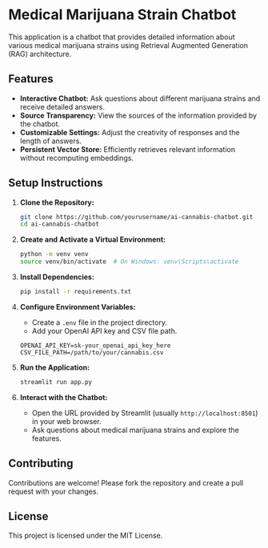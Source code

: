 # Medical Marijuana Strain Chatbot

This application is a chatbot that provides detailed information about various medical marijuana strains using Retrieval Augmented Generation (RAG) architecture.

## Features

- **Interactive Chatbot:** Ask questions about different marijuana strains and receive detailed answers.
- **Source Transparency:** View the sources of the information provided by the chatbot.
- **Customizable Settings:** Adjust the creativity of responses and the length of answers.
- **Persistent Vector Store:** Efficiently retrieves relevant information without recomputing embeddings.

## Setup Instructions

1. **Clone the Repository:**

    ```bash
    git clone https://github.com/yourusername/ai-cannabis-chatbot.git
    cd ai-cannabis-chatbot
    ```

2. **Create and Activate a Virtual Environment:**

    ```bash
    python -m venv venv
    source venv/bin/activate  # On Windows: venv\Scripts\activate
    ```

3. **Install Dependencies:**

    ```bash
    pip install -r requirements.txt
    ```

4. **Configure Environment Variables:**

    - Create a `.env` file in the project directory.
    - Add your OpenAI API key and CSV file path.

    ```
    OPENAI_API_KEY=sk-your_openai_api_key_here
    CSV_FILE_PATH=/path/to/your/cannabis.csv
    ```

5. **Run the Application:**

    ```bash
    streamlit run app.py
    ```

6. **Interact with the Chatbot:**

    - Open the URL provided by Streamlit (usually `http://localhost:8501`) in your web browser.
    - Ask questions about medical marijuana strains and explore the features.

## Contributing

Contributions are welcome! Please fork the repository and create a pull request with your changes.

## License

This project is licensed under the MIT License.

